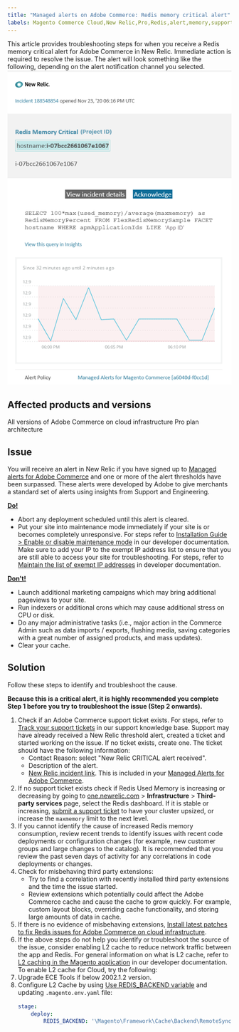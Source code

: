```yaml
---
title: "Managed alerts on Adobe Commerce: Redis memory critical alert"
labels: Magento Commerce Cloud,New Relic,Pro,Redis,alert,memory,support tools,troubleshooting,warning,Adobe Commerce,cloud infrastructure
---
```


This article provides troubleshooting steps for when you receive a Redis memory critical alert for Adobe Commerce in New Relic. Immediate action is required to resolve the issue. The alert will look something like the following, depending on the alert notification channel you selected.
![new_relic_redis_memory_critical.png](assets/new_relic_redis_memory_critical.png)

## Affected products and versions

All versions of Adobe Commerce on cloud infrastructure Pro plan architecture

## Issue

You will receive an alert in New Relic if you have signed up to [Managed alerts for Adobe Commerce](https://support.magento.com/hc/en-us/articles/360045806832) and one or more of the alert thresholds have been surpassed. These alerts were developed by Adobe to give merchants a standard set of alerts using insights from Support and Engineering.

 **<u>Do!</u>**

* Abort any deployment scheduled until this alert is cleared.
* Put your site into maintenance mode immediately if your site is or becomes completely unresponsive. For steps refer to [Installation Guide > Enable or disable maintenance mode](https://devdocs.magento.com/guides/v2.4/install-gde/install/cli/install-cli-subcommands-maint.html?itm_source=devdocs&itm_medium=search_page&itm_campaign=federated_search&itm_term=mainten) in our developer documentation. Make sure to add your IP to the exempt IP address list to ensure that you are still able to access your site for troubleshooting. For steps, refer to [Maintain the list of exempt IP addresses](https://devdocs.magento.com/guides/v2.4/install-gde/install/cli/install-cli-subcommands-maint.html?itm_source=devdocs&itm_medium=search_page&itm_campaign=federated_search&itm_term=mainten#instgde-cli-maint-exempt) in developer documentation.

 **<u>Don't!</u>**

* Launch additional marketing campaigns which may bring additional pageviews to your site.
* Run indexers or additional crons which may cause additional stress on CPU or disk.
* Do any major administrative tasks (i.e., major action in the Commerce Admin such as data imports / exports, flushing media, saving categories with a great number of assigned products, and mass updates).
* Clear your cache.

## Solution

Follow these steps to identify and troubleshoot the cause.

 **Because this is a critical alert, it is highly recommended you complete Step 1 before you try to troubleshoot the issue (Step 2 onwards).**

1. Check if an Adobe Commerce support ticket exists. For steps, refer to [Track your support tickets](https://support.magento.com/hc/en-us/articles/360000913794#track-tickets) in our support knowledge base. Support may have already received a New Relic threshold alert, created a ticket and started working on the issue. If no ticket exists, create one. The ticket should have the following information:
    * Contact Reason: select "New Relic CRITICAL alert received".
    * Description of the alert.
    * [New Relic incident link](https://docs.newrelic.com/docs/alerts-applied-intelligence/new-relic-alerts/alert-incidents/view-violation-event-details-incidents). This is included in your [Managed Alerts for Adobe Commerce](https://support.magento.com/hc/en-us/articles/360045806832).
1. If no support ticket exists check if Redis Used Memory is increasing or decreasing by going to [one.newrelic.com](http://one.newrelic.com/) > **Infrastructure** > **Third-party services** page, select the Redis dashboard. If it is stable or increasing, [submit a support ticket](https://support.magento.com/hc/en-us/articles/360019088251) to have your cluster upsized, or increase the `maxmemory` limit to the next level.
1. If you cannot identify the cause of increased Redis memory consumption, review recent trends to identify issues with recent code deployments or configuration changes (for example, new customer groups and large changes to the catalog). It is recommended that you review the past seven days of activity for any correlations in code deployments or changes.
1. Check for misbehaving third party extensions:
    * Try to find a correlation with recently installed third party extensions and the time the issue started.
    * Review extensions which potentially could affect the Adobe Commerce cache and cause the cache to grow quickly. For example, custom layout blocks, overriding cache functionality, and storing large amounts of data in cache.
1. If there is no evidence of misbehaving extensions, [Install latest patches to fix Redis issues for Adobe Commerce on cloud infrastructure](https://support.magento.com/hc/en-us/articles/360046678631-Install-latest-patches-to-fix-Redis-issues-for-Magento-Commerce-Cloud).
1. If the above steps do not help you identify or troubleshoot the source of the issue, consider enabling L2 cache to reduce network traffic between the app and Redis. For general information on what is L2 cache, refer to [L2 caching in the Magento application](https://devdocs.magento.com/guides/v2.4/config-guide/cache/two-level-cache.html) in our developer documentation. To enable L2 cache for Cloud, try the following:
1. Upgrade ECE Tools if below 2002.1.2 version.
1. Configure L2 Cache by using [Use REDIS\_BACKEND variable](https://devdocs.magento.com/cloud/env/variables-deploy.html#redis_backend) and updating `.magento.env.yaml` file:
   ```yaml
   stage:
       deploy:
           REDIS_BACKEND: '\Magento\Framework\Cache\Backend\RemoteSynchronizedCache'
   ```    

